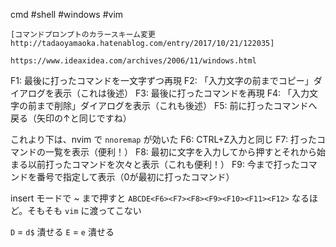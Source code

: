 cmd
#shell #windows #vim

	[コマンドプロンプトのカラースキーム変更 http://tadaoyamaoka.hatenablog.com/entry/2017/10/21/122035]

	https://www.ideaxidea.com/archives/2006/11/windows.html

F1: 最後に打ったコマンドを一文字ずつ再現
F2: 「入力文字の前までコピー」ダイアログを表示（これは後述）
F3: 最後に打ったコマンドを再現
F4: 「入力文字の前まで削除」ダイアログを表示（これも後述）
F5: 前に打ったコマンドへ戻る（矢印の↑と同じですね）

これより下は、nvim で `nnoremap` が効いた
F6: CTRL+Z入力と同じ
F7: 打ったコマンドの一覧を表示（便利！）
F8: 最初に文字を入力してから押すとそれから始まる以前打ったコマンドを次々と表示（これも便利！）
F9: 今まで打ったコマンドを番号で指定して表示（0が最初に打ったコマンド）

insert モードで <F1> ~ <F10> まで押すと
`ABCDE<F6><F7><F8><F9><F10><F11><F12>`
なるほど。そもそも `vim` に渡ってこない

`D` = `d$` 潰せる
`E` =  `e` 潰せる
